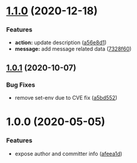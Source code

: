# [1.1.0](http://github.com/rlespinasse/git-commit-data-action/compare/1.0.1...1.1.0) (2020-12-18)


### Features

* **action:** update description ([a56e8d1](http://github.com/rlespinasse/git-commit-data-action/commit/a56e8d194851bb640198870128093f03723cfd6a))
* **message:** add message related data ([7328f60](http://github.com/rlespinasse/git-commit-data-action/commit/7328f60006cf2513acdfd71ed64b76f91824f4d3))

## [1.0.1](http://github.com/rlespinasse/git-commit-data-action/compare/1.0.0...1.0.1) (2020-10-07)


### Bug Fixes

* remove set-env due to CVE fix ([a5bd552](http://github.com/rlespinasse/git-commit-data-action/commit/a5bd5526454653fb324225e7309d8e289c495d87))

# 1.0.0 (2020-05-05)


### Features

* expose author and committer info ([afeea1d](http://github.com/rlespinasse/git-commit-info-action/commit/afeea1d991b1b6969b612ff08aae06ca98c03423))
